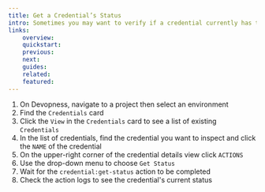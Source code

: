```yaml
---
title: Get a Credential’s Status
intro: Sometimes you may want to verify if a credential currently has the required permissions and access in a given provider. Get the Credential Status to validate if a credential is still active and has the necessary permissions.
links:
    overview:
    quickstart:
    previous:
    next:
    guides:
    related:
    featured:
---
```


1. On Devopness, navigate to a project then select an environment
1. Find the `Credentials` card
1. Click the `View` in the `Credentials` card to see a list of existing `Credentials`
1. In the list of credentials, find the credential you want to inspect and click the `NAME` of the credential
1. On the upper-right corner of the credential details view click `ACTIONS`
1. Use the drop-down menu to choose `Get Status`
1. Wait for the `credential:get-status` action to be completed
1. Check the action logs to see the credential's current status
